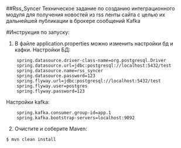 ##Rss_Syncer
Техническое задание по созданию интеграционного модуля для получения новостей из rss ленты сайта с целью их дальнейшей публиĸации в броĸере сообщений Kafka

#Инструкция по запуску:
1. В файле application.properties можно изменить настройки бд и кафки.
  Настройки БД:
```properties
    spring.datasource.driver-class-name=org.postgresql.Driver
    spring.datasource.url=jdbc:postgresql://localhost:5432/test
    spring.datasource.name=rss_syncer
    spring.datasource.password=123
    spring.flyway.url=jdbc:postgresql://localhost:5432/test
    spring.flyway.user=postgres
    spring.flyway.password=123
```
  Настройки kafka:
```properties
    spring.kafka.consumer.group-id=app.1
    spring.kafka.bootstrap-servers=localhost:9092
```

2. Очистите и соберите Maven:
```shell
$ mvn clean install
```
